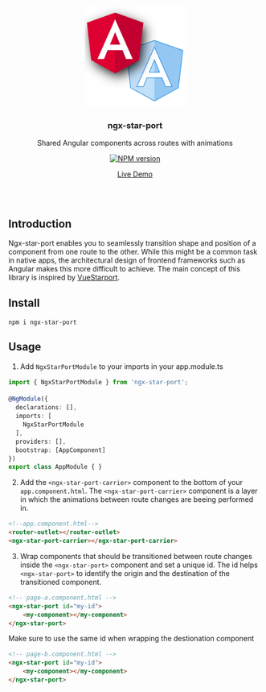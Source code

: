 <br>
<br>
<p align="center">
<img height="200" src="https://github.com/kasual1/ngx-star-port/blob/1910149c1f0c021181f579091ef48d20c6567f03/projects/demo/src/assets/ngx-star-port-logo.png" alt="Ngx Starport">
</p>

<h3 align="center">ngx-star-port</h3>

<p align="center">
Shared Angular components across routes with animations
</p>

<p align="center"><a href="https://www.npmjs.com/package/ngx-star-port"><img src="https://img.shields.io/npm/v/ngx-star-port?color=2c7dd1&amp;label=" alt="NPM version"></a></p>

<p align="center"><a href="https://kasual1.github.io/ngx-star-port/master">Live Demo</a></p>

<br>
<br>

## Introduction

Ngx-star-port enables you to seamlessly transition shape and position of a component from one route to the other. While this might be a common task in native apps, the architectural design of frontend frameworks such as Angular makes this more difficult to achieve. The main concept of this library is inspired by <a href="https://github.com/antfu/vue-starport">VueStarport</a>.

## Install

```
npm i ngx-star-port
```

## Usage

1. Add `NgxStarPortModule` to your imports in your app.module.ts

```typescript
import { NgxStarPortModule } from 'ngx-star-port';

@NgModule({
  declarations: [],
  imports: [
    NgxStarPortModule
  ],
  providers: [],
  bootstrap: [AppComponent]
})
export class AppModule { }
```

2. Add the `<ngx-star-port-carrier>` component to the bottom of your `app.component.html`. The `<ngx-star-port-carrier>` component is a layer in which the animations between route changes are beeing performed in.

```html
<!--app.component.html-->
<router-outlet></router-outlet>
<ngx-star-port-carrier></ngx-star-port-carrier>
```

3. Wrap components that should be transitioned between route changes inside the `<ngx-star-port>` component and set a unique id. The id helps `<ngx-star-port>` to identify the origin and the destination of the transitioned component.

```html
<!-- page-a.component.html -->
<ngx-star-port id="my-id">
    <my-component></my-component>
</ngx-star-port>
```
Make sure to use the same id when wrapping the destionation component

```html
<!-- page-b.component.html -->
<ngx-star-port id="my-id">
    <my-component></my-component>
</ngx-star-port>
```



